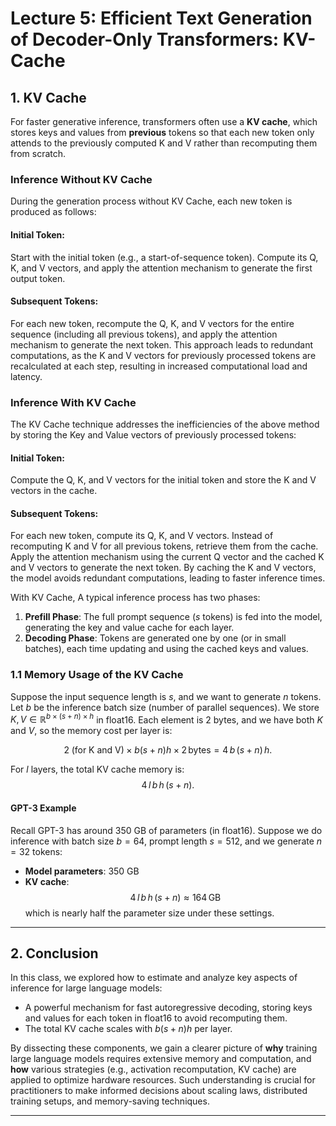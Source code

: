 <!-- # Calculating Parameters in the Vanilla Transformer Model

Looking at Table 3 in the "Attention Is All You Need" paper, I'll explain how to calculate the number of trainable parameters for the Transformer architecture. This calculation is important for understanding model complexity and computational requirements.

## Basic Transformer Architecture

The Transformer model consists of an encoder and decoder, each with:
- Multi-head attention mechanisms
- Feed-forward neural networks
- Layer normalization components
- Embedding layers and positional encodings

## Parameter Calculation Formula

The total parameters in a Transformer model can be calculated by summing:
1. Embedding parameters
2. Encoder parameters
3. Decoder parameters
4. Output layer parameters

## Parameter Breakdown for Base Model

Let's use the base configuration from the paper:
- N = 6 (number of encoder/decoder layers)
- dmodel = 512 (embedding dimension)
- dff = 2048 (feed-forward layer dimension)
- h = 8 (number of attention heads)
- dk = dv = 64 (key and value dimensions per head)

### 1. Embedding Layer Parameters
- Input embedding: Vocabulary_size × dmodel
- Positional encoding: Not counted (fixed sinusoidal, not learned)
- For vocabulary size of approximately 37,000 tokens:
  - 37,000 × 512 = 18,944,000 parameters

### 2. Encoder Layer Parameters (per layer)
- Multi-head attention:
  - Query, key, value projections: 3 × (dmodel × dmodel) = 3 × 512 × 512
  - Output projection: dmodel × dmodel = 512 × 512
- Feed-forward network:
  - First layer: dmodel × dff = 512 × 2048
  - Second layer: dff × dmodel = 2048 × 512
- Layer normalization (2 sets):
  - Scale and bias: 2 × 2 × dmodel = 2 × 2 × 512

Total per encoder layer:
```
(3 × 512 × 512) + (512 × 512) + (512 × 2048) + (2048 × 512) + (2 × 2 × 512)
= 786,432 + 262,144 + 1,048,576 + 1,048,576 + 2,048
= 3,147,776 parameters
```

For 6 encoder layers: 6 × 3,147,776 = 18,886,656 parameters

### 3. Decoder Layer Parameters (per layer)
- Similar to encoder but with an additional multi-head attention layer:
  - Self-attention: Same as encoder attention
  - Encoder-decoder attention: Same as encoder attention
  - Feed-forward and normalization: Same as encoder

Total per decoder layer: Encoder layer parameters + additional attention layer
```
3,147,776 + 786,432 + 262,144 + 2,048 (for additional normalization)
= 4,198,400 parameters
```

For 6 decoder layers: 6 × 4,198,400 = 25,190,400 parameters

### 4. Output Linear Layer
- Linear projection to vocabulary: dmodel × Vocabulary_size
- 512 × 37,000 = 18,944,000 parameters

### 5. Parameter Sharing
- The paper mentions weight sharing between embedding layers and output projection
- This reduces the total by approximately 18,944,000 parameters

## Total Parameter Count
```
18,944,000 (embeddings) + 18,886,656 (encoder) + 25,190,400 (decoder) + 0 (output, due to sharing)
≈ 63,021,056 parameters
```

This closely matches the approximately 65 million parameters reported for the base model in Table 3.

## Variations

The paper explores various configurations by changing:
- Number of layers (N)
- Model dimension (dmodel)
- Feed-forward dimension (dff)
- Number of attention heads (h)
- Key/value dimensions (dk, dv)

For example, reducing N from 6 to 2 reduces the parameter count to approximately 36 million, while increasing dmodel to 1024 and using 16 heads increases it to about 213 million for the "big" model.

The parameter calculation principles remain the same across all variations; you just substitute the new dimensions into the formulas above. -->

# Lecture 5: Efficient Text Generation of Decoder-Only Transformers: KV-Cache

## 1. KV Cache

For faster generative inference, transformers often use a **KV cache**, which stores keys and values from **previous** tokens so that each new token only attends to the previously computed K and V rather than recomputing them from scratch.

### Inference Without KV Cache

During the generation process without KV Cache, each new token is produced as follows:

#### Initial Token:

Start with the initial token (e.g., a start-of-sequence token). Compute its Q, K, and V vectors, and apply the attention mechanism to generate the first output token.

#### Subsequent Tokens:

For each new token, recompute the Q, K, and V vectors for the entire sequence (including all previous tokens), and apply the attention mechanism to generate the next token. This approach leads to redundant computations, as the K and V vectors for previously processed tokens are recalculated at each step, resulting in increased computational load and latency.

### Inference With KV Cache

The KV Cache technique addresses the inefficiencies of the above method by storing the Key and Value vectors of previously processed tokens:

#### Initial Token:

Compute the Q, K, and V vectors for the initial token and store the K and V vectors in the cache.

#### Subsequent Tokens:

For each new token, compute its Q, K, and V vectors. Instead of recomputing K and V for all previous tokens, retrieve them from the cache. Apply the attention mechanism using the current Q vector and the cached K and V vectors to generate the next token. By caching the K and V vectors, the model avoids redundant computations, leading to faster inference times.

With KV Cache, A typical inference process has two phases:

1. **Prefill Phase**: The full prompt sequence ($s$ tokens) is fed into the model, generating the key and value cache for each layer.  
2. **Decoding Phase**: Tokens are generated one by one (or in small batches), each time updating and using the cached keys and values.

### 1.1 Memory Usage of the KV Cache

Suppose the input sequence length is $s$, and we want to generate $n$ tokens. Let $b$ be the inference batch size (number of parallel sequences). We store $K, V \in \mathbb{R}^{b \times (s+n) \times h}$ in float16. Each element is 2 bytes, and we have both $K$ and $V$, so the memory cost per layer is:

$$
2 \;\text{(for K and V)} \;\times\; b(s+n)h \;\times\; 2\,\text{bytes} = 4\,b\,(s+n)\,h.
$$

For $l$ layers, the total KV cache memory is:
$$
4\,l\,b\,h\,(s+n).
$$

#### GPT-3 Example

Recall GPT-3 has around 350 GB of parameters (in float16). Suppose we do inference with batch size $b=64$, prompt length $s=512$, and we generate $n=32$ tokens:

- **Model parameters**: 350 GB  
- **KV cache**:  
  $$
  4\,l\,b\,h\,(s+n)\approx 164\,\text{GB}
  $$
  which is nearly half the parameter size under these settings.

---

## 2. Conclusion

In this class, we explored how to estimate and analyze key aspects of inference for large language models:

   - A powerful mechanism for fast autoregressive decoding, storing keys and values for each token in float16 to avoid recomputing them.  
   - The total KV cache scales with $b(s+n)h$ per layer.

By dissecting these components, we gain a clearer picture of **why** training large language models requires extensive memory and computation, and **how** various strategies (e.g., activation recomputation, KV cache) are applied to optimize hardware resources. Such understanding is crucial for practitioners to make informed decisions about scaling laws, distributed training setups, and memory-saving techniques.

---